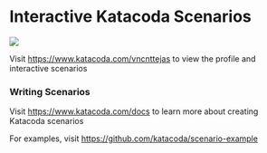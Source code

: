 # Interactive Katacoda Scenarios

[![](http://shields.katacoda.com/katacoda/vncnttejas/count.svg)](https://www.katacoda.com/vncnttejas "Get your profile on Katacoda.com")

Visit https://www.katacoda.com/vncnttejas to view the profile and interactive scenarios

### Writing Scenarios
Visit https://www.katacoda.com/docs to learn more about creating Katacoda scenarios

For examples, visit https://github.com/katacoda/scenario-example
